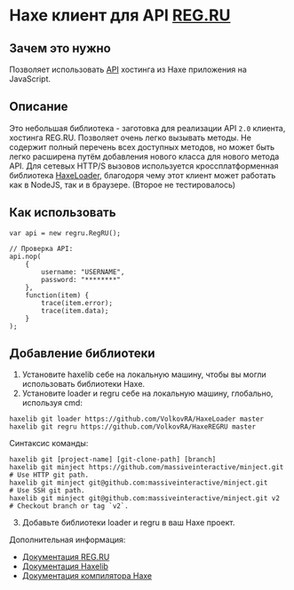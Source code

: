 # Haxe клиент для API [REG.RU](https://www.reg.ru "REG.RU 🔷 Российский хостинг-провайдер и регистратор доменов")

Зачем это нужно
------------

Позволяет использовать [API](https://www.reg.ru/support/help/api2) хостинга из Haxe приложения на JavaScript.

Описание
------------

Это небольшая библиотека - заготовка для реализации API `2.0` клиента, хостинга REG.RU. Позволяет очень легко вызывать методы. Не содержит полный перечень всех доступных методов, но может быть легко расширена путём добавления нового класса для нового метода API. Для сетевых HTTP/S вызовов используется кроссплатформенная библиотека [HaxeLoader](https://github.com/VolkovRA/HaxeLoader), благодоря чему этот клиент может работать как в NodeJS, так и в браузере. (Второе не тестировалось)

Как использовать
------------------------------

```
var api = new regru.RegRU();

// Проверка API:
api.nop(
    {
        username: "USERNAME",
        password: "********"
    },
    function(item) {
        trace(item.error);
        trace(item.data);
    }
);
```

Добавление библиотеки
------------------------------

1. Установите haxelib себе на локальную машину, чтобы вы могли использовать библиотеки Haxe.
2. Установите loader и regru себе на локальную машину, глобально, используя cmd:
```
haxelib git loader https://github.com/VolkovRA/HaxeLoader master
haxelib git regru https://github.com/VolkovRA/HaxeREGRU master
```
Синтаксис команды:
```
haxelib git [project-name] [git-clone-path] [branch]
haxelib git minject https://github.com/massiveinteractive/minject.git         # Use HTTP git path.
haxelib git minject git@github.com:massiveinteractive/minject.git             # Use SSH git path.
haxelib git minject git@github.com:massiveinteractive/minject.git v2          # Checkout branch or tag `v2`.
```
3. Добавьте библиотеки loader и regru в ваш Haxe проект.

Дополнительная информация:
 * [Документация REG.RU](https://www.reg.ru/support/help/api2 "Документация на REG.API 2")
 * [Документация Haxelib](https://lib.haxe.org/documentation/using-haxelib/ "Using Haxelib")
 * [Документация компилятора Haxe](https://haxe.org/manual/compiler-usage-hxml.html "Configure compile.hxml")

